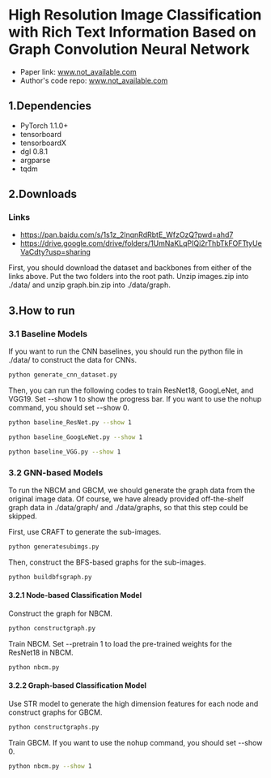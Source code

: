 High Resolution Image Classification with Rich Text Information Based on Graph Convolution Neural Network
============

- Paper link: www.not_available.com
- Author's code repo: www.not_available.com

1.Dependencies
------------
- PyTorch 1.1.0+
- tensorboard
- tensorboardX
- dgl 0.8.1
- argparse
- tqdm

2.Downloads
----------

### Links

- https://pan.baidu.com/s/1s1z_2lnqnRdRbtE_WfzOzQ?pwd=ahd7
- https://drive.google.com/drive/folders/1UmNaKLqPIQi2rThbTkFOFTtyUeVaCdty?usp=sharing

First, you should download the dataset and backbones from either of the links above. Put the two folders into the root path. Unzip images.zip into ./data/ and unzip graph.bin.zip into ./data/graph.

3.How to run
----------

### 3.1 Baseline Models

If you want to run the CNN baselines, you should run the python file in ./data/ to construct the data for CNNs.

```bash
python generate_cnn_dataset.py
```

Then, you can run the following codes to train ResNet18, GoogLeNet, and VGG19. Set --show 1 to show the progress bar. If you want to use the nohup command, you should set --show 0. 

```bash
python baseline_ResNet.py --show 1
```

```bash
python baseline_GoogLeNet.py --show 1
```

```bash
python baseline_VGG.py --show 1
```

### 3.2 GNN-based Models

To run the NBCM and GBCM, we should generate the graph data from the original image data. Of course, we have already provided off-the-shelf graph
data in ./data/graph/ and ./data/graphs, so that this step could be skipped.  

First, use CRAFT to generate the sub-images.

```bash
python generatesubimgs.py
```
Then, construct the BFS-based graphs for the sub-images.

```bash
python buildbfsgraph.py
```

#### 3.2.1 Node-based Classification Model

Construct the graph for NBCM.

```bash
python constructgraph.py
```

Train NBCM. Set --pretrain 1 to load the pre-trained weights for the ResNet18 in NBCM. 

```bash
python nbcm.py
```

#### 3.2.2 Graph-based Classification Model

Use STR model to generate the high dimension features for each node and construct graphs for GBCM.


```bash
python constructgraphs.py
```

Train GBCM. If you want to use the nohup command, you should set --show 0. 

```bash
python nbcm.py --show 1
```
